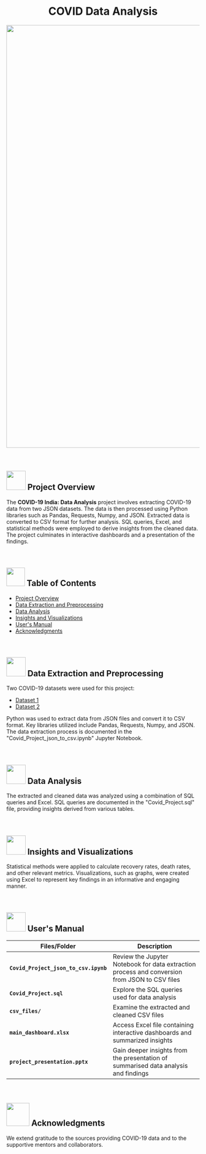 <h1 align = "center">
  COVID Data Analysis
</h1>

<p align="center"><img src="https://mir-s3-cdn-cf.behance.net/project_modules/source/cf748494602367.5e8315fc8ca1f.gif" width="1100" ></p>
<br>

## <h2 class="section-heading" id="project-overview"><a href="your_link_here"><img src="https://media.tenor.com/1_WxLFfCh6wAAAAj/covid-corona.gif" width="50" height="50"></a> Project Overview</h2>

The **COVID-19 India: Data Analysis** project involves extracting COVID-19 data from two JSON datasets. The data is then processed using Python libraries such as Pandas, Requests, Numpy, and JSON. Extracted data is converted to CSV format for further analysis. SQL queries, Excel, and statistical methods were employed to derive insights from the cleaned data. The project culminates in interactive dashboards and a presentation of the findings.

<br>

## <img src="https://clipartmag.com/images/pictures-of-animated-books-20.gif" width="48" height="48"> **Table of Contents**

- [Project Overview](#project-overview)
- [Data Extraction and Preprocessing](#data-extraction-and-preprocessing)
- [Data Analysis](#data-analysis)
- [Insights and Visualizations](#insights-and-visualizations)
- [User's Manual](#usage)
- [Acknowledgments](#acknowledgments)

<br>

## <h2 class="section-heading" id="data-extraction-and-preprocessing"><a href="your_link_here"><img src="https://user-images.githubusercontent.com/74038190/212257472-08e52665-c503-4bd9-aa20-f5a4dae769b5.gif" width="50" height="50"></a> Data Extraction and Preprocessing</h2>

Two COVID-19 datasets were used for this project:
- [Dataset 1](https://data.covid19india.org/v4/min/data.min.json)
- [Dataset 2](https://data.covid19india.org/v4/min/timeseries.min.json)

Python was used to extract data from JSON files and convert it to CSV format. Key libraries utilized include Pandas, Requests, Numpy, and JSON. The data extraction process is documented in the "Covid_Project_json_to_csv.ipynb" Jupyter Notebook.

<br>

## <h2 class="section-heading" id="data-analysis"><a href="your_link_here"><img src="https://media.tenor.com/UOlZB9S6Yh8AAAAd/civid19-coronavirus.gif" width="50" height="50"></a> Data Analysis</h2>

The extracted and cleaned data was analyzed using a combination of SQL queries and Excel. SQL queries are documented in the "Covid_Project.sql" file, providing insights derived from various tables.

<br>

## <h2 class="section-heading" id="insights-and-visualizations"><a href="your_link_here"><img src="https://media.tenor.com/fURYkjRh2-gAAAAM/corona-corona-news.gif" width="50" height="50"></a> Insights and Visualizations</h2>

Statistical methods were applied to calculate recovery rates, death rates, and other relevant metrics. Visualizations, such as graphs, were created using Excel to represent key findings in an informative and engaging manner.

<br>

## <h2 class="section-heading" id="usage"><a href="your_link_here"><img src="https://user-images.githubusercontent.com/106439762/181935629-b3c47bd3-77fb-4431-a11c-ff8ba0942b63.gif" width="50" height="50"></a> User's Manual</h2>

| Files/Folder| Description |
| ------------- | ------------- |
| **`Covid_Project_json_to_csv.ipynb`** | Review the Jupyter Notebook for data extraction process and conversion from JSON to CSV files |
| **`Covid_Project.sql`** | Explore the SQL queries used for data analysis  |
| **`csv_files/`** | Examine the extracted and cleaned CSV files  |
| **`main_dashboard.xlsx`** | Access Excel file containing interactive dashboards and summarized insights |
| **`project_presentation.pptx`** | Gain deeper insights from the presentation of summarised data analysis and findings|

<br>

## <h2 class="section-heading" id="acknowledgments"><a href="your_link_here"><img src="https://user-images.githubusercontent.com/74038190/214644145-264f4759-7633-441e-9d67-d8dda9d50d26.gif" width="60" height="60"></a> Acknowledgments</h2>

We extend gratitude to the sources providing COVID-19 data and to the supportive mentors and collaborators.

